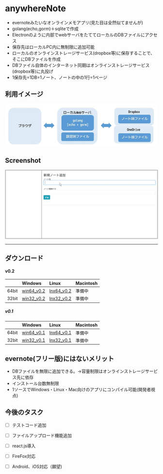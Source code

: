 # anywhereNote
  
- evernoteみたいなオンラインメモアプリ(見た目は全然似てませんが)  
- golang(echo,gorm)＋sqliteで作成  
- Electronのように内部でwebサーバをたててローカルのDBファイルにアクセス  
- 保存先はローカルPC内に無制限に追加可能
- ローカルのオンラインストレージサービス(dropbox等)に保存することで、そこにDBファイルを作成
- DBファイル自体のインターネット同期はオンラインストレージサービス(dropbox等)に丸投げ
- 1保存先=1DB=1ノート、ノートの中の1行=1ページ 


## 利用イメージ  
![利用イメージ](https://github.com/YujiYabe/anywhereNote/blob/garage/imageuse.jpg "")




## Screenshot  
![Screenshot](https://github.com/YujiYabe/anywhereNote/blob/garage/explain2.gif "")

---

[win64_v0.1]: https://drive.google.com/open?id=1W9S-JLfF8dgkO3fbLGOGDYkReJTm-lBb "Windows64_v0.1"
[win32_v0.1]: https://drive.google.com/open?id=1UqiawXaHZhSfxU5clmMt7JtBUG2pyzYk "Windows32_v0.1"
[lnx64_v0.1]: https://drive.google.com/open?id=1gLXapKzuW9U195F_C_DquuKgu1tFDXrc "Linux64_v0.1"
[lnx32_v0.1]: https://drive.google.com/open?id=19wQxlKyzaEFViVKLj9ID4J2DfRoMTkdb "Linux32_v0.1"

[win64_v0.2]: https://drive.google.com/open?id=141cNdQlNrW4H0lFWu_ib_4w8Vc4zVNm7 "Windows64_v0.2"
[win32_v0.2]: https://drive.google.com/open?id=11ogdDpNSyp7omn3r4GCp3y03UhUR5PPS "Windows32_v0.2"
[lnx64_v0.2]: https://drive.google.com/open?id=1HtcChZZ4CFFaoBB1VLgzYBXP1r5NUgKY "Linux64_v0.2"
[lnx32_v0.2]: https://drive.google.com/open?id=1F7EiJSrp2igFuBLMVmEKmRYnxmh8Cp0g "Linux32_v0.2"


## ダウンロード
#### v0.2   
|       | Windows      | Linux        | Macintosh  |
|:------|:-------------|:-------------|:-----------|
| 64bit | [win64_v0.2] | [lnx64_v0.2] | 準備中      |
| 32bit | [win32_v0.2] | [lnx32_v0.2] | 準備中      |
  
##### v0.1   
|       | Windows      | Linux        | Macintosh  |
|:------|:-------------|:-------------|:-----------|
| 64bit | [win64_v0.1] | [lnx64_v0.1] | 準備中      |
| 32bit | [win32_v0.1] | [lnx32_v0.1] | 準備中      |
  
 



  

## evernote(フリー版)にはないメリット
- DBファイルを無限に追加できる。→容量制限はオンラインストレージサービス先に依存
- インストール台数無制限
- 1ソースでWindows・Linux・Mac向けのアプリにコンパイル可能(開発者視点)
  


## 今後のタスク
- [ ] テストコード追加  
- [ ] ファイルアップロード機能追加  
- [ ] react.js導入 
- [ ] FireFox対応  
- [ ] Android、iOS対応（願望)  
  
